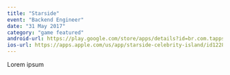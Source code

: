 ```yaml
---
title: "Starside"
event: "Backend Engineer"
date: "31 May 2017"
category: "game featured"
android-url: https://play.google.com/store/apps/details?id=br.com.tapps.starside
ios-url: https://apps.apple.com/us/app/starside-celebrity-island/id1228677649
---
```

Lorem ipsum